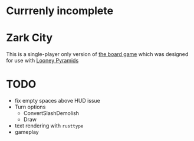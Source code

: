 # Currrenly incomplete

# Zark City

This is a single-player only version of [the board game](http://www.looneylabs.com/rules/zark-city) which was designed for use with [Looney Pyramids](http://www.looneylabs.com/looney-pyramids)

# TODO
* fix empty spaces above HUD issue
* Turn options
  * ConvertSlashDemolish
  * Draw
* text rendering with `rusttype`
* gameplay
